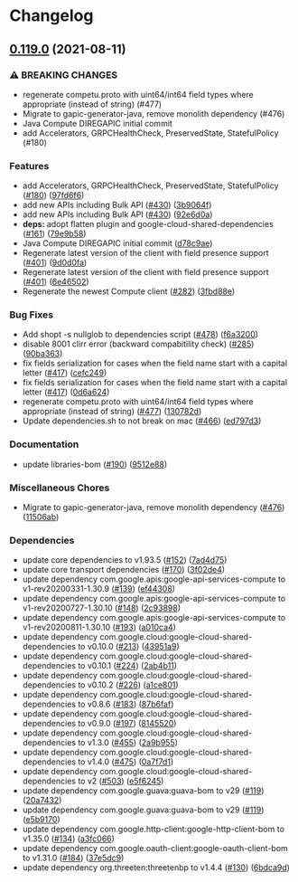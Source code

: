# Changelog

## [0.119.0](https://www.github.com/googleapis/java-compute/compare/v0.118.0...v0.119.0) (2021-08-11)


### ⚠ BREAKING CHANGES

* regenerate competu.proto with uint64/int64 field types where appropriate (instead of string) (#477)
* Migrate to gapic-generator-java, remove monolith dependency (#476)
* Java Compute DIREGAPIC initial commit
* add Accelerators, GRPCHealthCheck, PreservedState, StatefulPolicy (#180)

### Features

* add Accelerators, GRPCHealthCheck, PreservedState, StatefulPolicy ([#180](https://www.github.com/googleapis/java-compute/issues/180)) ([97fd6f6](https://www.github.com/googleapis/java-compute/commit/97fd6f60b68fd2bb6d6c00d180b80955e7621bf8))
* add new APIs including Bulk API ([#430](https://www.github.com/googleapis/java-compute/issues/430)) ([3b9064f](https://www.github.com/googleapis/java-compute/commit/3b9064f4eea9a2d8e153dc2a9dc7e477c341fef4))
* add new APIs including Bulk API ([#430](https://www.github.com/googleapis/java-compute/issues/430)) ([92e6d0a](https://www.github.com/googleapis/java-compute/commit/92e6d0a02228bc8b059ae637b702e7801ab0ad18))
* **deps:** adopt flatten plugin and google-cloud-shared-dependencies ([#161](https://www.github.com/googleapis/java-compute/issues/161)) ([79e9b58](https://www.github.com/googleapis/java-compute/commit/79e9b582f79164c2b519cecfdaed1165b18b70e8))
* Java Compute DIREGAPIC initial commit ([d78c9ae](https://www.github.com/googleapis/java-compute/commit/d78c9aec86afa502e171ee7a339ce3c19df61c6c))
* Regenerate latest version of the client with field presence support ([#401](https://www.github.com/googleapis/java-compute/issues/401)) ([9d0d0fa](https://www.github.com/googleapis/java-compute/commit/9d0d0fa61f15832197d8b5520bdef51530873736))
* Regenerate latest version of the client with field presence support ([#401](https://www.github.com/googleapis/java-compute/issues/401)) ([6e46502](https://www.github.com/googleapis/java-compute/commit/6e46502f12416fe6f1de859898f40b3a6edcd57c))
* Regenerate the newest Compute client ([#282](https://www.github.com/googleapis/java-compute/issues/282)) ([3fbd88e](https://www.github.com/googleapis/java-compute/commit/3fbd88e1466be9f0f8f8f1cb1eb9cc6f88e99a74))


### Bug Fixes

* Add shopt -s nullglob to dependencies script ([#478](https://www.github.com/googleapis/java-compute/issues/478)) ([f6a3200](https://www.github.com/googleapis/java-compute/commit/f6a32008be1613dc10e7202c185d1ea45e147c1d))
* disable 8001 clirr error (backward compabitility check) ([#285](https://www.github.com/googleapis/java-compute/issues/285)) ([90ba363](https://www.github.com/googleapis/java-compute/commit/90ba363e90def56a78decda4ef567c0c71c6e5d7))
* fix fields serialization for cases when the field name start with a capital letter ([#417](https://www.github.com/googleapis/java-compute/issues/417)) ([cefc249](https://www.github.com/googleapis/java-compute/commit/cefc249e26c684e4762cd97ea8acf7f953953f43))
* fix fields serialization for cases when the field name start with a capital letter ([#417](https://www.github.com/googleapis/java-compute/issues/417)) ([0d6a624](https://www.github.com/googleapis/java-compute/commit/0d6a624bcec4a269922766e092b0dd8af1be948e))
* regenerate competu.proto with uint64/int64 field types where appropriate (instead of string) ([#477](https://www.github.com/googleapis/java-compute/issues/477)) ([130782d](https://www.github.com/googleapis/java-compute/commit/130782d38e86af697cd6f1578dcdc846de5dcfb5))
* Update dependencies.sh to not break on mac ([#466](https://www.github.com/googleapis/java-compute/issues/466)) ([ed797d3](https://www.github.com/googleapis/java-compute/commit/ed797d3ba8635afb75020faefd71899aeeaba2d1))


### Documentation

* update libraries-bom ([#190](https://www.github.com/googleapis/java-compute/issues/190)) ([9512e88](https://www.github.com/googleapis/java-compute/commit/9512e88234a45bc184e2ef6274e00c3816cd0535))


### Miscellaneous Chores

* Migrate to gapic-generator-java, remove monolith dependency ([#476](https://www.github.com/googleapis/java-compute/issues/476)) ([11506ab](https://www.github.com/googleapis/java-compute/commit/11506ab2cc2a7bdf541baf79671aa7a0ce61a95d))


### Dependencies

* update core dependencies to v1.93.5 ([#152](https://www.github.com/googleapis/java-compute/issues/152)) ([7ad4d75](https://www.github.com/googleapis/java-compute/commit/7ad4d753a98047282ba52e6f6c0f6a9ec24b9f30))
* update core transport dependencies ([#170](https://www.github.com/googleapis/java-compute/issues/170)) ([3f02de4](https://www.github.com/googleapis/java-compute/commit/3f02de4a0ea495fb7a6e3c269774e540e6f9667e))
* update dependency com.google.apis:google-api-services-compute to v1-rev20200331-1.30.9 ([#139](https://www.github.com/googleapis/java-compute/issues/139)) ([ef44308](https://www.github.com/googleapis/java-compute/commit/ef443088f3790e8ea8f56f7512127bf4307b9748))
* update dependency com.google.apis:google-api-services-compute to v1-rev20200727-1.30.10 ([#148](https://www.github.com/googleapis/java-compute/issues/148)) ([2c93898](https://www.github.com/googleapis/java-compute/commit/2c93898ea52604c714999b24fa74cc43fd58a112))
* update dependency com.google.apis:google-api-services-compute to v1-rev20200811-1.30.10 ([#193](https://www.github.com/googleapis/java-compute/issues/193)) ([a010ca4](https://www.github.com/googleapis/java-compute/commit/a010ca41e280448bdc0e6431489a6aeee3b29cd4))
* update dependency com.google.cloud:google-cloud-shared-dependencies to v0.10.0 ([#213](https://www.github.com/googleapis/java-compute/issues/213)) ([43951a9](https://www.github.com/googleapis/java-compute/commit/43951a9d0547c61930a5bdc983f319e5e7951d01))
* update dependency com.google.cloud:google-cloud-shared-dependencies to v0.10.1 ([#224](https://www.github.com/googleapis/java-compute/issues/224)) ([2ab4b11](https://www.github.com/googleapis/java-compute/commit/2ab4b112f9d4da84cd34058e69c2a7dd9646c148))
* update dependency com.google.cloud:google-cloud-shared-dependencies to v0.10.2 ([#226](https://www.github.com/googleapis/java-compute/issues/226)) ([a1ce801](https://www.github.com/googleapis/java-compute/commit/a1ce801fe6b2dcda86355caf79467023b430cea8))
* update dependency com.google.cloud:google-cloud-shared-dependencies to v0.8.6 ([#183](https://www.github.com/googleapis/java-compute/issues/183)) ([87b6faf](https://www.github.com/googleapis/java-compute/commit/87b6faf92be991365c190cb3067ecb184bf0c0a1))
* update dependency com.google.cloud:google-cloud-shared-dependencies to v0.9.0 ([#197](https://www.github.com/googleapis/java-compute/issues/197)) ([8145520](https://www.github.com/googleapis/java-compute/commit/81455209a42016a2d09f67d4b7c09157db11d828))
* update dependency com.google.cloud:google-cloud-shared-dependencies to v1.3.0 ([#455](https://www.github.com/googleapis/java-compute/issues/455)) ([2a9b955](https://www.github.com/googleapis/java-compute/commit/2a9b9558150be14e3caab7559656074f044cc9b4))
* update dependency com.google.cloud:google-cloud-shared-dependencies to v1.4.0 ([#475](https://www.github.com/googleapis/java-compute/issues/475)) ([0a7f7d1](https://www.github.com/googleapis/java-compute/commit/0a7f7d1044972ca5b922bb43f79b70766583f50d))
* update dependency com.google.cloud:google-cloud-shared-dependencies to v2 ([#503](https://www.github.com/googleapis/java-compute/issues/503)) ([e5f6245](https://www.github.com/googleapis/java-compute/commit/e5f6245d85a14ff60d6959d9691ba0cd8f96be12))
* update dependency com.google.guava:guava-bom to v29 ([#119](https://www.github.com/googleapis/java-compute/issues/119)) ([20a7432](https://www.github.com/googleapis/java-compute/commit/20a7432b25c93f6d027eb5bb20baedc6cb3e6a0b))
* update dependency com.google.guava:guava-bom to v29 ([#119](https://www.github.com/googleapis/java-compute/issues/119)) ([e5b9170](https://www.github.com/googleapis/java-compute/commit/e5b9170ad3d746a9cd724b0a7e3f69b8ebde6c67))
* update dependency com.google.http-client:google-http-client-bom to v1.35.0 ([#134](https://www.github.com/googleapis/java-compute/issues/134)) ([a3fc066](https://www.github.com/googleapis/java-compute/commit/a3fc0668aedef440e1931ef568d8237e3903bd74))
* update dependency com.google.oauth-client:google-oauth-client-bom to v1.31.0 ([#184](https://www.github.com/googleapis/java-compute/issues/184)) ([37e5dc9](https://www.github.com/googleapis/java-compute/commit/37e5dc99619062164b35dd71986be083990a2e93))
* update dependency org.threeten:threetenbp to v1.4.4 ([#130](https://www.github.com/googleapis/java-compute/issues/130)) ([6bdca9d](https://www.github.com/googleapis/java-compute/commit/6bdca9d50bed44e0ec985b9556372f1675f09bea))
